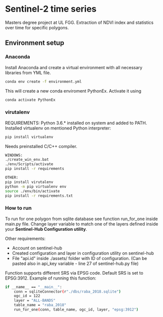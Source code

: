 # Sentinel-2 time series
Masters degree project at UL FGG. Extraction of NDVI index and statistics over time for specific polygons.

## Environment setup

### Anaconda

Install Anaconda and create a virtual environment with all necessary libraries from YML file.

```bash
conda env create -f environment.yml
```

This will create a new conda enviroment PythonEx. Activate it using

```bash
conda activate PythonEx
```

### virutalenv
REQUIREMENTS:
Python 3.6.* installed on system and added to PATH.
Installed virtualenv on mentioned Python interpreter:
```bash
pip install virtualenv
```

Needs preinstalled C/C++ compiler.
```bash
WINDOWS:
./create_win_env.bat
./env/Scripts/activate
pip install -r requirements

OTHER:
pip install virutalenv
python -m pip virtualenv env
source ./env/bin/activate
pip install -r requirements.txt
```

### How to run
To run for one polygon from sqlite database see function run_for_one
inside main.py file. Change layer variable to match one of the
layers defined inside your __Sentinel-Hub Configuration utility__.

Other requirements:
* Account on sentinel-hub
* Created configuration and layer in configuration utility on sentinel-hub
* File "api.id" inside ./assets/ folder with ID of configuration.
(Can be pasted also in api_key variable - line 27 of sentinel-hub.py file)

Function supports different SRS via EPSG code. Default SRS is set to EPSG:3912.
Example of running this function:
```bash
if __name__ == "__main__":
    conn = sqliteConnector(r"./dbs/raba_2018.sqlite")
    ogc_id = 122
    layer = "ALL-BANDS"
    table_name = "raba_2018"
    run_for_one(conn, table_name, ogc_id, layer, "epsg:3912")
```


